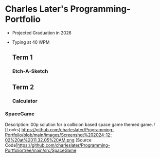 # Charles Later's Programming-Portfolio
* Projected Graduation in 2026
* Typing at 40 WPM

  ## Term 1
  ### Etch-A-Sketch

  ## Term 2
  ### Calculator
  
### SpaceGame
Description: 00p solution for a collision based space game themed game.
![Looks] https://github.com/charleslater/Programming-Portfolio/blob/main/images/Screenshot%202024-12-02%20at%2011.32.05%20AM.png
[Source Code]https://github.com/charleslater/Programming-Portfolio/tree/main/src/SpaceGame
